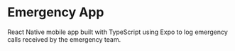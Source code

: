 # Emergency App

React Native mobile app built with TypeScript using Expo to log emergency calls received by the emergency team.
